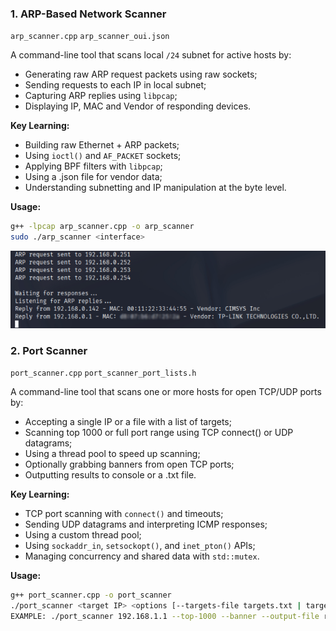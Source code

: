 ### 1. ARP-Based Network Scanner
`arp_scanner.cpp` `arp_scanner_oui.json`

A command-line tool that scans local `/24` subnet for active hosts by:
- Generating raw ARP request packets using raw sockets;
- Sending requests to each IP in local subnet;
- Capturing ARP replies using `libpcap`;
- Displaying IP, MAC and Vendor of responding devices.

**Key Learning:**
- Building raw Ethernet + ARP packets;
- Using `ioctl()` and `AF_PACKET` sockets;
- Applying BPF filters with `libpcap`;
- Using a .json file for vendor data;
- Understanding subnetting and IP manipulation at the byte level.

**Usage:**
```bash
g++ -lpcap arp_scanner.cpp -o arp_scanner
sudo ./arp_scanner <interface>
```

![arp_scanner_screenshot](arp_network_scanner_example.jpg)

### 2. Port Scanner
`port_scanner.cpp` `port_scanner_port_lists.h`

A command-line tool that scans one or more hosts for open TCP/UDP ports by:
- Accepting a single IP or a file with a list of targets;
- Scanning top 1000 or full port range using TCP connect() or UDP datagrams;
- Using a thread pool to speed up scanning;
- Optionally grabbing banners from open TCP ports;
- Outputting results to console or a .txt file.

**Key Learning:**
- TCP port scanning with `connect()` and timeouts;
- Sending UDP datagrams and interpreting ICMP responses;
- Using a custom thread pool;
- Using `sockaddr_in`, `setsockopt()`, and `inet_pton()` APIs;
- Managing concurrency and shared data with `std::mutex`.

**Usage:**
```bash
g++ port_scanner.cpp -o port_scanner
./port_scanner <target IP> <options [--targets-file targets.txt | target_ip] [--top-1000 | --full] [--UDP] [--banner] [--output-file file.txt]
EXAMPLE: ./port_scanner 192.168.1.1 --top-1000 --banner --output-file results.txt
```
